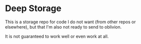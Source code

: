 # Deep Storage

This is a storage repo for code I do not want (from other repos or elsewhere), but that I'm also not ready to send to oblivion.

It is not guaranteed to work well or even work at all.
